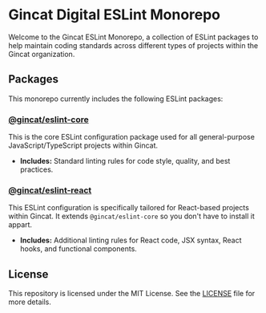 # Gincat Digital ESLint Monorepo

Welcome to the Gincat ESLint Monorepo, a collection of ESLint packages to help maintain coding standards across different types of projects within the Gincat organization.

## Packages

This monorepo currently includes the following ESLint packages:

### [@gincat/eslint-core](./packages/eslint-core/README.md)

This is the core ESLint configuration package used for all general-purpose JavaScript/TypeScript projects within Gincat.

- **Includes:** Standard linting rules for code style, quality, and best practices.

### [@gincat/eslint-react](./packages/eslint-react/README.md)

This ESLint configuration is specifically tailored for React-based projects within Gincat. It extends `@gincat/eslint-core` so you don't have to install it appart.

- **Includes:** Additional linting rules for React code, JSX syntax, React hooks, and functional components.

## License

This repository is licensed under the MIT License. See the [LICENSE](./LICENSE.md) file for more details.